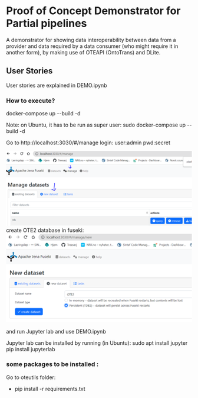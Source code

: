 # Proof of Concept Demonstrator for Partial pipelines 

A demonstrator for showing data interoperability between data from a provider and data required by a data consumer (who might require it in another form), by making use of OTEAPI (OntoTrans) and  DLite.

## User Stories

User stories are explained in DEMO.ipynb



### How to execute?

docker-compose up --build -d

Note: on Ubuntu, it has to be run as super user:
sudo docker-compose up --build -d

Go to http://localhost:3030/#/manage
login: 
user:admin
pwd:secret

![Alt text](image.png)
create OTE2 database in fuseki:
![Alt text](image-1.png)

and run Jupyter lab and use DEMO.ipynb

Jupyter lab can be installed by running (in Ubuntu):
sudo apt install jupyter
pip install jupyterlab

### some packages to be installed :
Go to oteutils folder:

- pip install -r requirements.txt

